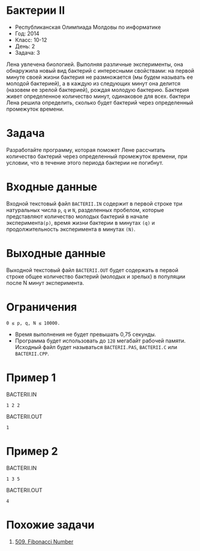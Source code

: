 # Бактерии II
* Республиканская Олимпиада Молдовы по информатике
* Год: 2014
* Класс: 10-12
* День: 2
* Задача: 3

Лена увлечена биологией. Выполняя различные эксперименты, она обнаружила новый вид бактерий с интересными свойствами: 
на первой минуте своей жизни бактерия не размножается (мы будем называть ее молодой бактерией), 
а в каждую из следующих минут она делится (назовем ее зрелой бактерией), рождая молодую бактерию. 
Бактерия живет определенное количество минут, одинаковое для всех.
бактери
Лена решила определить, сколько будет бактерий через определенный промежуток времени.

# Задача 
Разработайте программу, которая поможет Лене рассчитать количество бактерий через определенный промежуток времени, 
при условии, что в течение этого периода бактерии не погибнут.

# Входные данные
Входной текстовый файл `BACTERII.IN` содержит в первой строке три натуральных числа `p`, `q` и `N`, 
разделенных пробелом, которые представляют количество молодых бактерий в начале эксперимента`(p)`, время жизни бактерии в минутах `(q)` 
и продолжительность эксперимента в минутах `(N)`.

# Выходные данные 
Выходной текстовый файл `BACTERII.OUT` будет содержать в первой строке общее количество бактерий (молодых и зрелых) 
в популяции после N минут эксперимента.

# Ограничения
`0 ≤ p, q, N ≤ 10000.` 
* Время выполнения не будет превышать 0,75 секунды. 
* Программа будет использовать до `128` мегабайт рабочей памяти. 
Исходный файл будет называться `BACTERII.PAS`, `BACTERII.C` или `BACTERII.CPP`.

# Пример 1

BACTERII.IN
```
1 2 2
``` 

BACTERII.OUT
```
1
```

# Пример 2

BACTERII.IN
```
1 3 5
``` 

BACTERII.OUT
```
4
```

# Похожие задачи
1. [509. Fibonacci Number](https://leetcode.com/problems/fibonacci-number/)
